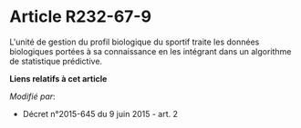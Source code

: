 # Article R232-67-9

L'unité de gestion du profil biologique du sportif traite les données biologiques portées à sa connaissance en les intégrant
dans un algorithme de statistique prédictive.

**Liens relatifs à cet article**

_Modifié par_:

  - Décret n°2015-645 du 9 juin 2015 - art. 2

